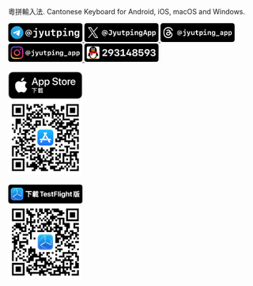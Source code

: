 粵拼輸入法. Cantonese Keyboard for Android, iOS, macOS and Windows.

<a href="https://t.me/jyutping">
        <img src="https://github.com/yuetyam/.github/raw/master/profile/badge-telegram.png" alt="Telegram" width="150"/>
</a>
<a href="https://x.com/JyutpingApp">
        <img src="https://github.com/yuetyam/.github/raw/master/profile/badge-twitter.png" alt="X (formerly Twitter)" width="150"/>
</a>
<a href="https://www.threads.net/@jyutping_app">
        <img src="https://github.com/yuetyam/.github/raw/master/profile/badge-threads.png" alt="Threads" width="150"/>
</a>
<a href="https://www.instagram/jyutping_app">
        <img src="https://github.com/yuetyam/.github/raw/master/profile/badge-instagram.png" alt="Instagram" width="150"/>
</a>
<a href="https://jq.qq.com/?k=4PR17m3t">
        <img src="https://github.com/yuetyam/.github/raw/master/profile/badge-qq.png" alt="QQ" width="150"/>
</a>
<br>
<br>
<a href="https://apps.apple.com/hk/app/id1509367629">
        <img src="https://github.com/yuetyam/.github/raw/master/profile/badge-app-store-download.svg" alt="App Store badge" width="150"/>
</a>
<br>
<a href="https://apps.apple.com/hk/app/id1509367629">
        <img src="https://github.com/yuetyam/.github/raw/master/profile/qrcode-app-store.png" alt="App Store QR Code" width="150"/>
</a>
<br>
<br>
<a href="https://testflight.apple.com/join/AG1Zkx7G">
        <img src="https://github.com/yuetyam/.github/raw/master/profile/badge-testflight.png" alt="TestFlight badge" width="150"/>
</a>
<br>
<a href="https://testflight.apple.com/join/AG1Zkx7G">
        <img src="https://github.com/yuetyam/.github/raw/master/profile/qrcode-testflight.png" alt="TestFlight QR Code" width="150"/>
</a>
